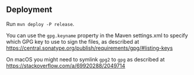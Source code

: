 ## Deployment
Run `mvn deploy -P release`.

You can use the `gpg.keyname` property in the Maven settings.xml to specify which GPG key to use to sign the files, as described at https://central.sonatype.org/publish/requirements/gpg/#listing-keys

On macOS you might need to symlink `gpg2` to `gpg` as described at https://stackoverflow.com/a/69920288/2049714
